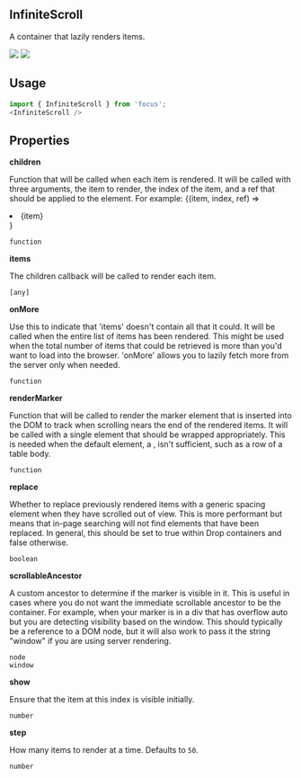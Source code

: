 ## InfiniteScroll
A container that lazily renders items.

[![](https://cdn-images-1.medium.com/fit/c/120/120/1*TD1P0HtIH9zF0UEH28zYtw.png)](https://storybook.grommet.io/?selectedKind=InfiniteScroll&full=0&addons=0&stories=1&panelRight=0) [![](https://codesandbox.io/static/img/play-codesandbox.svg)](https://codesandbox.io/s/github/grommet/grommet-sandbox?initialpath=/infinitescroll&module=%2Fsrc%2FInfiniteScroll.js)
## Usage

```javascript
import { InfiniteScroll } from 'focus';
<InfiniteScroll />
```

## Properties

**children**

Function that will be called when each item is rendered. It will be
      called with three arguments, the item to render, the index of the item,
      and a ref that should be applied to the element. For example:
      {(item, index, ref) => <li key={index} ref={ref}>{item}</li>}

```
function
```

**items**

The children callback will be called to render each item.

```
[any]
```

**onMore**

Use this to indicate that 'items' doesn't contain all that it could.
      It will be called when the entire list of items has been rendered.
      This might be used when the total number of items that could be retrieved
      is more than you'd want to load into the browser. 'onMore' allows you
      to lazily fetch more from the server only when needed.

```
function
```

**renderMarker**

Function that will be called to render the marker element that
      is inserted into the DOM to track when scrolling nears the end of the
      rendered items. It will be called with a single element that should
      be wrapped appropriately. This is needed when the default
      element, a <span>, isn't sufficient, such as a row of a table body.

```
function
```

**replace**

Whether to replace previously rendered items with a generic spacing
      element when they have scrolled out of view. This is more performant but
      means that in-page searching will not find elements that have been
      replaced. In general, this should be set to true within Drop containers
      and false otherwise.

```
boolean
```

**scrollableAncestor**

A custom ancestor to determine if the marker is visible in it.
      This is useful in cases where you do not want the immediate
      scrollable ancestor to be the container. For example, when your
      marker is in a div that has overflow auto but you are detecting
      visibility based on the window.
      This should typically be a reference to a DOM node, but it will
      also work to pass it the string "window" if you are using server
      rendering.

```
node
window
```

**show**

Ensure that the item at this index is visible initially.

```
number
```

**step**

How many items to render at a time. Defaults to `50`.

```
number
```
  
